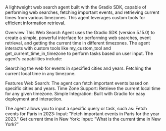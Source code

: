 A lightweight web search agent built with the Gradio SDK, capable of performing web searches, fetching important events, and retrieving current times from various timezones. This agent leverages custom tools for efficient information retrieval.

Overview
This Web Search Agent uses the Gradio SDK (version 5.15.0) to create a simple, powerful interface for performing web searches, event retrieval, and getting the current time in different timezones. The agent interacts with custom tools like my_custom_tool and get_current_time_in_timezone to perform tasks based on user input. The agent's capabilities include:

Searching the web for events in specified cities and years.
Fetching the current local time in any timezone.

Features
Web Search: The agent can fetch important events based on specific cities and years.
Time Zone Support: Retrieve the current local time for any given timezone.
Simple Integration: Built with Gradio for easy deployment and interaction.

The agent allows you to input a specific query or task, such as:
Fetch events for Paris in 2023:
Input: "Fetch important events in Paris for the year 2023."
Get current time in New York:
Input: "What is the current time in New York?"
